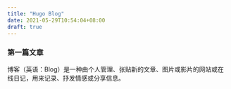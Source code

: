 ```yaml
---
title: "Hugo Blog"
date: 2021-05-29T10:54:04+08:00
draft: true
---
```


### 第一篇文章

博客（英语：Blog）是一种由个人管理、张贴新的文章、图片或影片的网站或在线日记，用来记录、抒发情感或分享信息。
